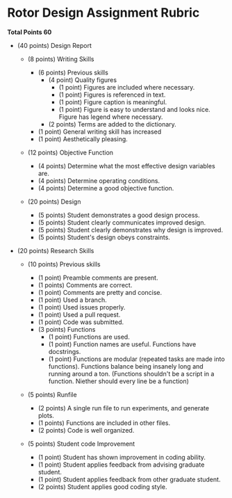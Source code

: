 # Rotor Design Assignment Rubric

**Total Points 60**

- (40 points) Design Report
    - (8 points) Writing Skills
        - (6 points) Previous skills
            - (4 point) Quality figures
                - (1 point) Figures are included where necessary.
                - (1 point) Figures is referenced in text.
                - (1 point) Figure caption is meaningful.
                - (1 point) Figure is easy to understand and looks nice. Figure has legend where necessary.
            - (2 points) Terms are added to the dictionary. 
        - (1 point) General writing skill has increased
        - (1 point) Aesthetically pleasing. 

    - (12 points) Objective Function
        - (4 points) Determine what the most effective design variables are.
        - (4 points) Determine operating conditions.
        - (4 points) Determine a good objective function.

    - (20 points) Design
        - (5 points) Student demonstrates a good design process.
        - (5 points) Student clearly communicates improved design.
        - (5 points) Student clearly demonstrates why design is improved.
        - (5 points) Student's design obeys constraints.



- (20 points) Research Skills
    - (10 points) Previous skills
        - (1 point) Preamble comments are present.
        - (1 points) Comments are correct.
        - (1 point) Comments are pretty and concise.
        - (1 point) Used a branch.
        - (1 point) Used issues properly.
        - (1 point) Used a pull request.
        - (1 point) Code was submitted.
        - (3 points) Functions
            - (1 point) Functions are used.
            - (1 point) Function names are useful. Functions have docstrings.
            - (1 point) Functions are modular (repeated tasks are made into functions). Functions balance being insanely long and running around a ton. (Functions shouldn't be a script in a function. Niether should every line be a function)

    - (5 points) Runfile
        - (2 points) A single run file to run experiments, and generate plots.
        - (1 points) Functions are included in other files.
        - (2 points) Code is well organized.

    - (5 points) Student code Improvement 
        - (1 point) Student has shown improvement in coding ability.
        - (1 point) Student applies feedback from advising graduate student.
        - (1 point) Student applies feedback from other graduate student.
        - (2 points) Student applies good coding style.
